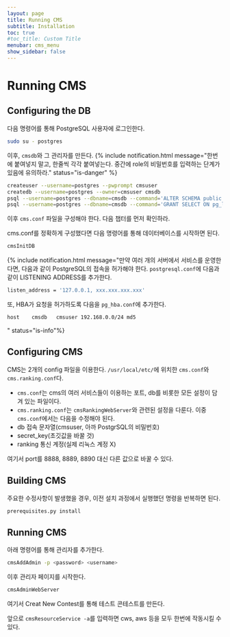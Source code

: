 ```yaml
---
layout: page
title: Running CMS
subtitle: Installation
toc: true
#toc_title: Custom Title
menubar: cms_menu
show_sidebar: false
---
```

# Running CMS
## Configuring the DB
다음 명령어를 통해 PostgreSQL 사용자에 로그인한다.
```bash
sudo su - postgres
```
이후, ```cmsdb```와 그 관리자를 만든다.
{% include notification.html message="한번에 붙여넣지 말고, 한줄씩 각각 붙여넣는다. 중간에 role의 비밀번호를 입력하는 단계가 있음에 유의하라." status="is-danger"  %}
```bash
createuser --username=postgres --pwprompt cmsuser
createdb --username=postgres --owner=cmsuser cmsdb
psql --username=postgres --dbname=cmsdb --command='ALTER SCHEMA public OWNER TO cmsuser'
psql --username=postgres --dbname=cmsdb --command='GRANT SELECT ON pg_largeobject TO cmsuser'
```
이후 ```cms.conf``` 파일을 구성해야 한다. 다음 챕터를 먼저 확인하라.

cms.conf를 정확하게 구성했다면 다음 명령어를 통해 데이터베이스를 시작하면 된다.
```bash
cmsInitDB
```
{% include notification.html 
message="만약 여러 개의 서버에서 서비스를 운영한다면, 다음과 같이 PostgreSQL의 접속을 허가해야 한다. ```postgresql.conf```에 다음과 같이 LISTENING ADDRESS를 추가한다.
```bash
listen_address = '127.0.0.1, xxx.xxx.xxx.xxx'
```
또, HBA가 요청을 허가하도록 다음을 ```pg_hba.conf```에 추가한다.
```bash
host    cmsdb   cmsuser 192.168.0.0/24 md5
```
"  status="is-info"%}
## Configuring CMS
CMS는 2개의 config 파일을 이용한다. ```/usr/local/etc/```에 위치한 ```cms.conf```와 ```cms.ranking.conf```다.
* ```cms.conf```는 cms의 여러 서비스들이 이용하는 포트, db를 비롯한 모든 설정이 담겨 있는 파일이다.
* ```cms.ranking.conf```는 ```cmsRankingWebServer```와 관련된 설정을 다룬다.
이중 ```cms.conf```에서는 다음을 수정해야 된다.
* db 접속 문자열(cmsuser, 아까 PostgrSQL의 비밀번호)
* secret_key(초깃값을 바꿀 것)
* ranking 통신 계정(실제 리눅스 계정 X)

여기서 port를 8888, 8889, 8890 대신 다른 값으로 바꿀 수 있다.
## Building CMS
주요한 수정사항이 발생했을 경우, 이전 설치 과정에서 실행했던 명령을 반복하면 된다.
```bash
prerequisites.py install
```
## Running CMS
아래 명령어를 통해 관리자를 추가한다.
```bash
cmsAddAdmin -p <password> <username>
```
이후 관리자 페이지를 시작한다.
```bash
cmsAdminWebServer
```
여기서 Creat New Contest를 통해 테스트 콘테스트를 만든다. 

앞으로 ```cmsResourceService -a```를 입력하면 cws, aws 등을 모두 한번에 작동시킬 수 있다.
